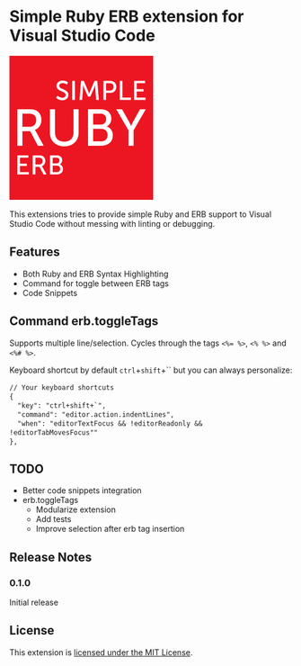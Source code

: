 # Simple Ruby ERB extension for Visual Studio Code

![Simple Ruby ERB](images/icon.png?raw=true)

This extensions tries to provide simple Ruby and ERB support to Visual Studio Code without messing with linting or debugging.

## Features

* Both Ruby and ERB Syntax Highlighting
* Command for toggle between ERB tags
* Code Snippets

## Command erb.toggleTags

Supports multiple line/selection. Cycles through the tags `<%= %>`, `<% %>` and `<%# %>`.

Keyboard shortcut by default `ctrl`+`shift`+\`` but you can always personalize:

```
// Your keyboard shortcuts
{
  "key": "ctrl+shift+`",
  "command": "editor.action.indentLines",
  "when": "editorTextFocus && !editorReadonly && !editorTabMovesFocus""
},
```

## TODO

* Better code snippets integration
* erb.toggleTags
  * Modularize extension
  * Add tests
  * Improve selection after erb tag insertion

## Release Notes

### 0.1.0

Initial release

## License

This extension is [licensed under the MIT License](LICENSE.txt).